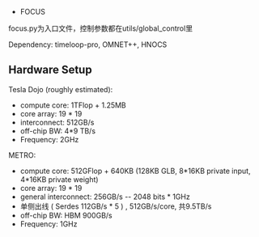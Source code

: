 * FOCUS

focus.py为入口文件，控制参数都在utils/global_control里

Dependency: timeloop-pro, OMNET++, HNOCS

## Hardware Setup

Tesla Dojo (roughly estimated): 
* compute core: 1TFlop + 1.25MB
* core array: 19 * 19
* interconnect: 512GB/s
* off-chip BW: 4*9 TB/s
* Frequency: 2GHz

METRO: 
* compute core: 512GFlop + 640KB (128KB GLB, 8\*16KB private input, 4\*16KB private weight)
* core array: 19 * 19
* general interconnect: 256GB/s -- 2048 bits * 1GHz
* 单侧出线 ( Serdes 112GB/s * 5 ) , 512GB/s/core, 共9.5TB/s
* off-chip BW: HBM 900GB/s
* Frequency: 1GHz